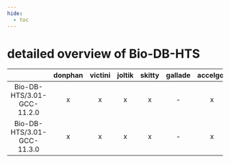 ```yaml
---
hide:
  - toc
---
```


detailed overview of Bio-DB-HTS
===============================

| |donphan|victini|joltik|skitty|gallade|accelgor|swalot|doduo|
| :---: | :---: | :---: | :---: | :---: | :---: | :---: | :---: | :---: |
|Bio-DB-HTS/3.01-GCC-11.2.0|x|x|x|x|-|x|x|x|
|Bio-DB-HTS/3.01-GCC-11.3.0|x|x|x|x|-|x|x|x|
